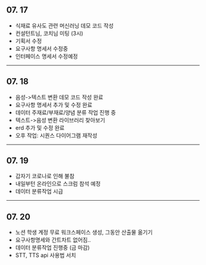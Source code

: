 
## 07. 17
- 식재료 유사도 관련 머신러닝 데모 코드 작성
- 컨설턴트님, 코치님 미팅 (3시)
- 기획서 수정
- 요구사항 명세서 수정중
- 인터페이스 명세서 수정예정

---

## 07. 18
- 음성->텍스트 변환 데모 코드 작성 완료
- 요구사항 명세서 추가 및 수정 완료
- 데이터 주재료/부재료/양념 분류 작업 진행 중
- 텍스트->음성 변환 라이브러리 찾아보기
- erd 추가 및 수정 완료
- 오후 작업: 시퀀스 다이어그램 재작성

---

## 07. 19
- 갑자기 코로나로 인해 불참
- 내일부턴 온라인으로 스크럼 참석 예정
- 데이터 분류작업 시급

---

## 07. 20
- 노션 학생 계정 무료 워크스페이스 생성, 그동안 산출물 옮기기
- 요구사항명세와 간트차트 없어짐..
- 데이터 분류작업 진행중 (금 마감)
- STT, TTS api 사용법 서치
